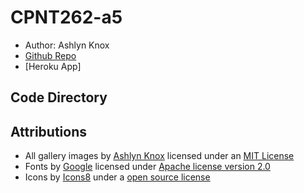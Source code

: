 # CPNT262-a5 
* Author: Ashlyn Knox
* [Github Repo](https://github.com/ashlyn-knox/cpnt262-a5)
* [Heroku App]

## Code Directory

## Attributions
* All gallery images by [Ashlyn Knox](https://github.com/ashlyn-knox) licensed under an [MIT License](https://mit-license.org/)
* Fonts by [Google](https://google.com) licensed under [Apache license version 2.0](https://www.apache.org/licenses/LICENSE-2.0.html)
* Icons by [Icons8](https://icons8.com/line-awesome) under a [open source license](https://icons8.com/license)



